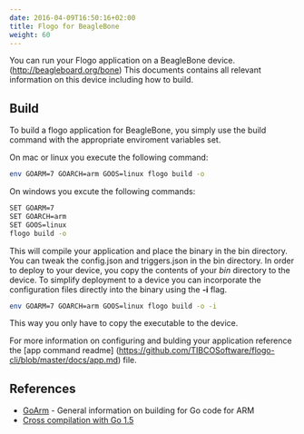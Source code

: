 ```yaml
---
date: 2016-04-09T16:50:16+02:00
title: Flogo for BeagleBone 
weight: 60
---
```


You can run your Flogo application on a BeagleBone device. (http://beagleboard.org/bone) This documents contains all relevant information on this device including how to build.


## Build

To build a flogo application for BeagleBone, you simply use the build command with the appropriate enviroment variables set.

On mac or linux you execute the following command:

```bash
env GOARM=7 GOARCH=arm GOOS=linux flogo build -o
```
On windows you excute the following commands:

```bash
SET GOARM=7
SET GOARCH=arm
SET GOOS=linux
flogo build -o
```
This will compile your application and place the binary in the bin directory.   You can tweak the config.json and triggers.json in the bin directory.  In order to deploy to your device, you copy the contents of your *bin* directory to the device. To simplify deployment to a device you can incorporate the configuration files directly into the binary using the **-i** flag.

```bash
env GOARM=7 GOARCH=arm GOOS=linux flogo build -o -i
```

This way you only have to copy the executable to the device.

  For more information on configuring and bulding your application reference the [app command readme] (https://github.com/TIBCOSoftware/flogo-cli/blob/master/docs/app.md) file.


## References
* [GoArm](https://github.com/golang/go/wiki/GoArm) - General information on building for Go code for ARM 
* [Cross compilation with Go 1.5](http://dave.cheney.net/2015/08/22/cross-compilation-with-go-1-5)
